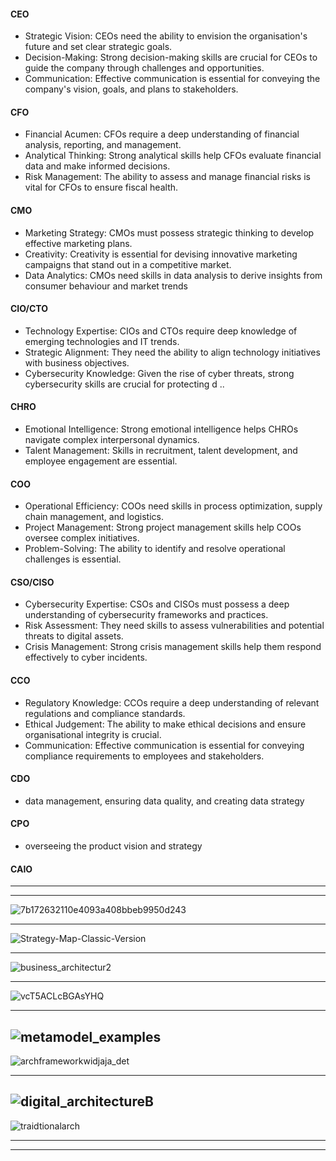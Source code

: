 
#### CEO

- Strategic Vision: CEOs need the ability to envision the organisation's future and set clear strategic goals.
- Decision-Making: Strong decision-making skills are crucial for CEOs to guide the company through challenges and opportunities.
- Communication: Effective communication is essential for conveying the company's vision, goals, and plans to stakeholders.


#### CFO

- Financial Acumen: CFOs require a deep understanding of financial analysis, reporting, and management.
- Analytical Thinking: Strong analytical skills help CFOs evaluate financial data and make informed decisions.
- Risk Management: The ability to assess and manage financial risks is vital for CFOs to ensure fiscal health.


#### CMO

- Marketing Strategy: CMOs must possess strategic thinking to develop effective marketing plans.
- Creativity: Creativity is essential for devising innovative marketing campaigns that stand out in a competitive market.
- Data Analytics: CMOs need skills in data analysis to derive insights from consumer behaviour and market trends

#### CIO/CTO

- Technology Expertise: CIOs and CTOs require deep knowledge of emerging technologies and IT trends.
- Strategic Alignment: They need the ability to align technology initiatives with business objectives.
- Cybersecurity Knowledge: Given the rise of cyber threats, strong cybersecurity skills are crucial for protecting d ..


#### CHRO

- Emotional Intelligence: Strong emotional intelligence helps CHROs navigate complex interpersonal dynamics.
- Talent Management: Skills in recruitment, talent development, and employee engagement are essential.

#### COO

- Operational Efficiency: COOs need skills in process optimization, supply chain management, and logistics.
- Project Management: Strong project management skills help COOs oversee complex initiatives.
- Problem-Solving: The ability to identify and resolve operational challenges is essential.

#### CSO/CISO

- Cybersecurity Expertise: CSOs and CISOs must possess a deep understanding of cybersecurity frameworks and practices.
- Risk Assessment: They need skills to assess vulnerabilities and potential threats to digital assets.
- Crisis Management: Strong crisis management skills help them respond effectively to cyber incidents.

#### CCO

- Regulatory Knowledge: CCOs require a deep understanding of relevant regulations and compliance standards.
- Ethical Judgement: The ability to make ethical decisions and ensure organisational integrity is crucial.
- Communication: Effective communication is essential for conveying compliance requirements to employees and stakeholders.

#### CDO

- data management, ensuring data quality, and creating data strategy

#### CPO

- overseeing the product vision and strategy

#### CAIO


--------------------------
-----------------------
![7b172632110e4093a408bbeb9950d243](https://i.pinimg.com/originals/7b/17/26/7b172632110e4093a408bbeb9950d243.jpg)

-------------
![Strategy-Map-Classic-Version](https://static.intrafocus.com/uploads/2021/03/Strategy-Map-Classic-Version.png)


---------
![business_architectur2](https://1.bp.blogspot.com/-mqGoMsCXeAk/YJb5L4BXZHI/AAAAAAABiFo/lN3ou-ulATMRkrNOzT2y6vOCiB4dC_pGQCLcBGAsYHQ/s1178/business_architectur2%2B%25281%2529.png)

----------
![vcT5ACLcBGAsYHQ](https://1.bp.blogspot.com/-W-_CHNwZZYM/YJb5qC6vXrI/AAAAAAABiGA/960_O-4mwiAyp0qPMf2RfhsjrYs-vcT5ACLcBGAsYHQ/s1596/metamodel_components%2B%25281%2529.png)

----------
![metamodel_examples](https://1.bp.blogspot.com/-HocEvxNe9Qs/YJb52meRm4I/AAAAAAABiGE/P6lUE4ArGR4-MOmr4CYKgbidbvJ0LWRsACLcBGAsYHQ/s1380/metamodel_examples%2B%25281%2529.png)
----------
![archframeworkwidjaja_det](https://1.bp.blogspot.com/-0a_QLzGtVAk/XtsEdg7CUpI/AAAAAAABZjM/5H7A6Hk05Z0F7NNdyo-0EK7htQdw-3MJACK4BGAsYHg/s16000/archframeworkwidjaja_det.png)

-----
![digital_architectureB](https://1.bp.blogspot.com/-_FneCD83jpo/YKCXwerIcKI/AAAAAAABiMQ/Xf171EdbM2symFmgObyxA-pVOrEXpM6JgCLcBGAsYHQ/s16000/digital_architectureB.png)
-----------
![traidtionalarch](https://1.bp.blogspot.com/-nn8ocOVdOnc/YJ_X2Fe6SqI/AAAAAAABiKs/dyU_uDk2lG4aXFxBHrxoWEVf3pZF6AZmACLcBGAsYHQ/s16000/traidtionalarch.png)

--------------
--------------------

